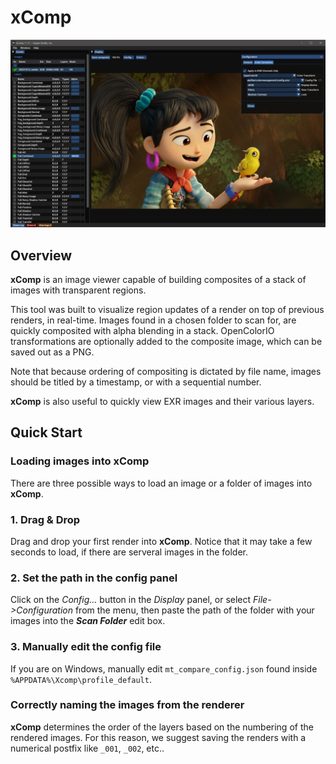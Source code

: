 # xComp

![xComp icon](xcomp_sshot_01.jpg)

## Overview

**xComp** is an image viewer capable of building composites of a stack of images with transparent regions.

This tool was built to visualize region updates of a render on top of previous renders, in real-time. Images found in a chosen folder to scan for, are quickly composited with alpha blending in a stack. OpenColorIO transformations are optionally added to the composite image, which can be saved out as a PNG.

Note that because ordering of compositing is dictated by file name, images should be titled by a timestamp, or with a sequential number.

**xComp** is also useful to quickly view EXR images and their various layers.

## Quick Start

### Loading images into xComp

There are three possible ways to load an image or a folder of images into **xComp**.

### 1. Drag & Drop

Drag and drop your first render into **xComp**.
Notice that it may take a few seconds to load, if there are serveral images in the folder.

### 2. Set the path in the config panel

Click on the *Config...* button in the *Display* panel, or select *File->Configuration* from the menu, then paste the path of the folder with your images into the ***Scan Folder*** edit box.

### 3. Manually edit the config file

If you are on Windows, manually edit `mt_compare_config.json` found inside `%APPDATA%\Xcomp\profile_default`.

### Correctly naming the images from the renderer

**xComp** determines the order of the layers based on the numbering of the rendered images.
For this reason, we suggest saving the renders with a numerical postfix like `_001`, `_002`, etc..

